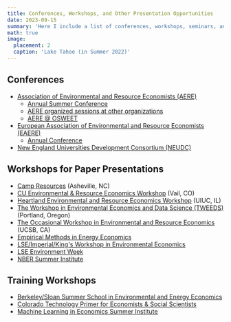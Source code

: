 ```yaml
---
title: Conferences, Workshops, and Other Presentation Opportunities
date: 2023-09-15
summary: 'Here I include a list of conferences, workshops, seminars, and other presentation opportunities with a focus on environmental and energy economics.'
math: true
image:
  placement: 2
  caption: 'Lake Tahoe (in Summer 2022)'
---
```




## Conferences

- [Association of Environmental and Resource Economists (AERE)](https://www.aere.org/)
  - [Annual Summer Conference](https://www.aere.org/summer)
  - [AERE organized sessions at other organizations](https://www.aere.org/organized-sessions)
  - [AERE @ OSWEET](https://edrub.in/osweet.html)
- [European Association of Environmental and Resource Economists (EAERE)](https://www.eaere.org/)
  - [Annual Conference](https://www.eaere.org/annual-conferences/)
- [New England Universities Development Consortium (NEUDC)](https://www.neudc.org/) 


## Workshops for Paper Presentations

- [Camp Resources](https://cenrep.ncsu.edu/events/camp-resources/) (Asheville, NC)
- [CU Environmental & Resource Economics Workshop](https://www.colorado.edu/economics/news-events/cu-environmental-resource-economics-workshop) (Vail, CO)
- [Heartland Environmental and Resource Economics Workshop](https://publish.illinois.edu/heartland/) (UIUC, IL)
- [The Workshop in Environmental Economics and Data Science (TWEEDS)](https://tweeds.io/) (Portland, Oregon)
- [The Occasional Workshop in Environmental and Resource Economics](https://occasionalworkshop.weebly.com/) (UCSB, CA)
- [Empirical Methods in Energy Economics](https://blogs.ethz.ch/emee/emee-summer-workshop/)
- [LSE/Imperial/King's Workshop in Environmental Economics](https://www.lse.ac.uk/geography-and-environment/research/workshop-in-environmental-economics)
- [LSE Environment Week](https://www.lse-environment-week.com/)
- [NBER Summer Institute](https://www.nber.org/conferences/summer-institute)

## Training Workshops

- [Berkeley/Sloan Summer School in Environmental and Energy Economics](https://www.auffhammer.com/summer-school)
- [Colorado Technology Primer for Economists & Social Scientists](https://sites.google.com/site/ianlangeeconomics/home/colorado-technology-primer-for-social-scientists)
- [Machine Learning in Economics Summer Institute](https://www.chicagobooth.edu/research/center-for-applied-artificial-intelligence/opportunities/event---mlesi)